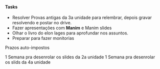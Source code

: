 #### Tasks

- Resolver Provas antigas da 3a unidade para relembrar, depois gravar resolvendo e postar no drive.
- Fazer apresentações com **Manim** e Manim slides
- Olhar o livro do elon lages para aprofundar nos assuntos.
- Preparar para fazer monitorias

Prazos auto-impostos

$1$ Semana pra desenrolar os slides da 2a unidade
$1$ Semana pra desenrolar os slids da 4a unidade
